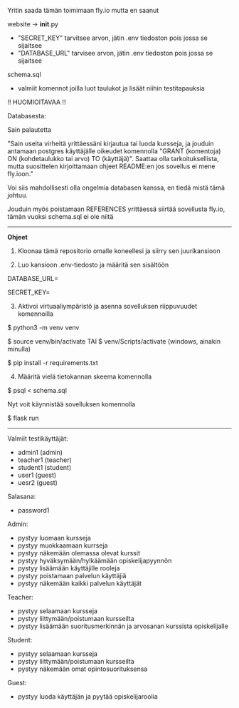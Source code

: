 Yritin saada tämän toimimaan fly.io mutta en saanut

website -> __init__.py
- "SECRET_KEY" tarvitsee arvon, jätin .env tiedoston pois jossa se sijaitsee
- "DATABASE_URL" tarvisee arvon, jätin .env tiedoston pois jossa se sijaitsee

schema.sql
- valmiit komennot joilla luot taulukot ja lisäät niihin testitapauksia



!! HUOMIOITAVAA !!

Databasesta:

Sain palautetta

"Sain useita virheitä yrittäessäni kirjautua tai luoda kursseja, ja jouduin antamaan postgres käyttäjälle oikeudet komennolla "GRANT (komentoja) ON (kohdetaulukko tai arvo) TO (käyttäjä)". Saattaa olla tarkoituksellista, mutta suosittelen kirjoittamaan ohjeet README:en jos sovellus ei mene fly.ioon."

Voi siis mahdollisesti olla ongelmia databasen kanssa, en tiedä mistä tämä johtuu.

Jouduin myös poistamaan REFERENCES yrittäessä siirtää sovellusta fly.io, tämän vuoksi schema.sql ei ole niitä

----------------------------
**Ohjeet**

1. Kloonaa tämä repositorio omalle koneellesi ja siirry sen juurikansioon

2. Luo kansioon .env-tiedosto ja määritä sen sisältöön

DATABASE_URL=

SECRET_KEY=

3. Aktivoi virtuaaliympäristö ja asenna sovelluksen riippuvuudet komennoilla

$ python3 -m venv venv

$ source venv/bin/activate TAI $ venv/Scripts/activate  (windows, ainakin minulla)

$ pip install -r requirements.txt

4. Määritä vielä tietokannan skeema komennolla

$ psql < schema.sql

Nyt voit käynnistää sovelluksen komennolla

$ flask run

--------------------

Valmiit testikäyttäjät:
- admin1 (admin)
- teacher1 (teacher)
- student1 (student)
- user1 (guest)
- uesr2 (guest)

Salasana: 
- password1


Admin:
- pystyy luomaan kursseja
- pystyy muokkaamaan kurrseja
- pystyy näkemään olemassa olevat kurssit
- pystyy hyväksymään/hylkäämään opiskelijapyynnön
- pystyy lisäämään käyttäjille rooleja
- pystyy poistamaan palvelun käyttäjiä
- pystyy näkemään kaikki palvelun käyttäjät

Teacher:
- pystyy selaamaan kursseja
- pystyy liittymään/poistumaan kursseilta
- pystyy lisäämään suoritusmerkinnän ja arvosanan kurssista opiskelijalle

Student:
- pystyy selaamaan kursseja
- pystyy liittymään/poistumaan kursseilta
- pystyy näkemään omat opintosuorituksensa

Guest:
- pystyy luoda käyttäjän ja pyytää opiskelijaroolia
